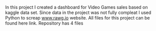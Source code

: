 In this project I created a dashboard for Video Games sales based on kaggle data set.
Since data in the project was not fully compleat I used Python to screap www.rawg.io website.
All files for this project can be found here link.
Repository has 4 files
